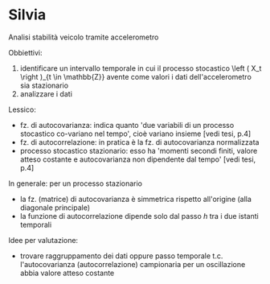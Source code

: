 # Silvia
Analisi stabilità veicolo tramite accelerometro

Obbiettivi: 
1) identificare un intervallo temporale in cui il processo stocastico \left ( X_t \right )_{t \in \mathbb{Z}} avente come valori i dati dell'accelerometro sia stazionario
2) analizzare i dati

Lessico: 
- fz. di autocovarianza: indica quanto 'due variabili di un processo stocastico co-variano nel tempo', cioè variano insieme [vedi tesi, p.4]
- fz. di autocorrelazione: in pratica è la fz. di autocovarianza normalizzata
- processo stocastico stazionario: esso ha 'momenti secondi finiti, valore atteso costante e autocovarianza non dipendente dal tempo' [vedi tesi, p.4]

In generale: per un processo stazionario
- la fz. (matrice) di autocovarianza è simmetrica rispetto all'origine (alla diagonale principale)
- la funzione di autocorrelazione dipende solo dal passo $h$ tra i due istanti temporali

Idee per valutazione: 
- trovare raggruppamento dei dati oppure passo temporale t.c. l'autocovarianza (autocorrelazione) campionaria per un oscillazione abbia valore atteso costante
